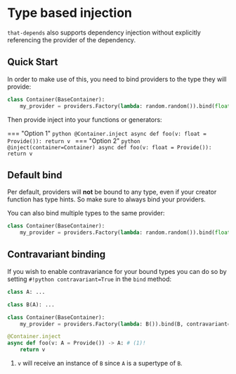 # Type based injection

`that-depends` also supports dependency injection without explicitly referencing
the provider of the dependency.

## Quick Start

In order to make use of this, you need to bind providers to the type they will provide:
```python
class Container(BaseContainer):
    my_provider = providers.Factory(lambda: random.random()).bind(float)
```

Then provide inject into your functions or generators:

=== "Option 1"
    ```python
    @Container.inject
    async def foo(v: float = Provide()):
        return v
    ```
=== "Option 2"
    ```python
    @inject(container=Container)
    async def foo(v: float = Provide()):
        return v
    ```


## Default bind

Per default, providers will **not** be bound to any type, even if your creator 
function has type hints. So make sure to always bind your providers.

You can also bind multiple types to the same provider:
```python
class Container(BaseContainer):
    my_provider = providers.Factory(lambda: random.random()).bind(float, complex)
```

## Contravariant binding

If you wish to enable contravariance for your bound types you can do so by setting
`#!python contravariant=True` in the `bind` method:

```python hl_lines="6 9"
class A: ...

class B(A): ...

class Container(BaseContainer):
    my_provider = providers.Factory(lambda: B()).bind(B, contravariant=True)

@Container.inject
async def foo(v: A = Provide()) -> A: # (1)!
    return v
```

1. `v` will receive an instance of `B` since `A` is a supertype of `B`.
